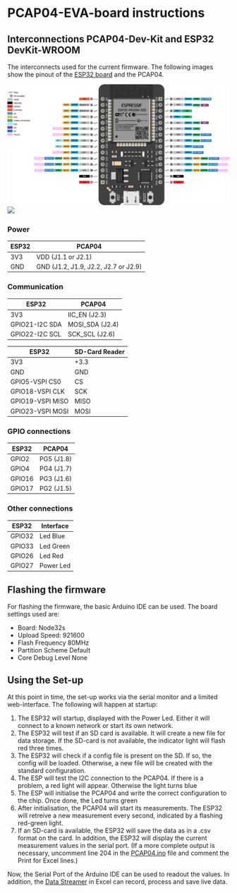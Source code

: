 

# PCAP04-EVA-board instructions

## Interconnections PCAP04-Dev-Kit and ESP32 DevKit-WROOM

The interconnects used for the current firmware. The following images show the pinout of the [ESP32 board](https://raw.githubusercontent.com/AchimPieters/esp32-homekit-camera/master/Images/ESP32-30PIN-DEVBOARD.png) and the PCAP04.

![](/Documents/ESP32-30PIN-DEVBOARD.png)
![](/Documents/PCAP04%20Pinout.png)

### Power

| ESP32 | PCAP04                               |
| ----- | ------------------------------------ |
| 3V3   | VDD (J1.1 or J2.1)                   |
| GND   | GND (J1.2, J1.9, J2.2, J2.7 or J2.9) |

### Communication

| ESP32          | PCAP04          |
| -------------- | --------------- |
| 3V3            | IIC_EN (J2.3)   |
| GPIO21-I2C SDA | MOSI_SDA (J2.4) |
| GPIO22-I2C SCL | SCK_SCL (J2.6)  |

| ESP32            | SD-Card Reader |
| ---------------- | -------------- |
| 3V3              | +3.3           |
| GND              | GND            |
| GPIO5-VSPI CS0   | CS             |
| GPIO18-VSPI CLK  | SCK            |
| GPIO19-VSPI MISO | MISO           |
| GPIO23-VSPI MOSI | MOSI           |

### GPIO connections

| ESP32  | PCAP04     |
| ------ | ---------- |
| GPIO2  | PG5 (J1.8) |
| GPIO4  | PG4 (J1.7) |
| GPIO16 | PG3 (J1.6) |
| GPIO17 | PG2 (J1.5) |

### Other connections

| ESP32  | Interface |
| ------ | --------- |
| GPIO32 | Led Blue  |
| GPIO33 | Led Green |
| GPIO26 | Led Red   |
| GPIO27 | Power Led |

## Flashing the firmware

For flashing the firmware, the basic Arduino IDE can be used. The board settings used are:

- Board:            Node32s
- Upload Speed:     921600
- Flash Frequency   80MHz
- Partition Scheme  Default
- Core Debug Level  None

## Using the Set-up

At this point in time, the set-up works via the serial monitor and a limited web-interface. The following will happen at startup:

1. The ESP32 will startup, displayed with the Power Led. Either it will connect to a known network or start its own network.
2. The ESP32 will test if an SD card is available. It will create a new file for data storage. If the SD-card is not available, the indicator light will flash red three times.
3. The ESP32 will check if a config file is present on the SD. If so, the config will be loaded. Otherwise, a new file will be created with the standard configuration.
4. The ESP will test the I2C connection to the PCAP04. If there is a problem, a red light will appear. Otherwise the light turns blue
5. The ESP will initialise the PCAP04 and write the correct configuration to the chip. Once done, the Led turns green
6. After initialisation, the PCAP04 will start its measurements. The ESP32 will retreive a new measurement every second, indicated by a flashing red-green light.
7. If an SD-card is available, the ESP32 will save the data as in a .csv format on the card. In addition, the ESP32 will display the current measurement values in the serial port. (If a more complete output is necessary, uncomment line 204 in the [PCAP04.ino](https://github.com/tomsalden/PCAP04/blob/main/PCAP04.ino#L192) file and comment the Print for Excel lines.)

Now, the Serial Port of the Arduino IDE can be used to readout the values.
In addition, the [Data Streamer](https://support.microsoft.com/nl-nl/office/wat-is-data-streamer-1d52ffce-261c-4d7b-8017-89e8ee2b806f) in Excel can record, process and save live data.